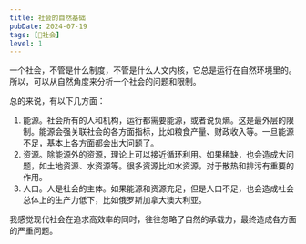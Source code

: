 ```yaml
---
title: 社会的自然基础
pubDate: 2024-07-19
tags: [👫社会]
level: 1
---
```


一个社会，不管是什么制度，不管是什么人文内核，它总是运行在自然环境里的。所以，可以从自然角度来分析一个社会的问题和限制。

总的来说，有以下几方面：

1. 能源。社会所有的人和机构，运行都需要能源，或者说负熵。这是最外层的限制。能源会强关联社会的各方面指标，比如粮食产量、财政收入等。一旦能源不足，基本上各方面都会出大问题了。
2. 资源。除能源外的资源，理论上可以接近循环利用。如果稀缺，也会造成大问题，如土地资源、水资源等。很多资源比如水资源，对于散热和排污有重要的作用。
3. 人口。人是社会的主体。如果能源和资源充足，但是人口不足，也会造成社会总体上的生产力低下，比如俄罗斯加拿大澳大利亚。

我感觉现代社会在追求高效率的同时，往往忽略了自然的承载力，最终造成各方面的严重问题。
